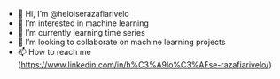 - 👋 Hi, I’m @heloiserazafiarivelo
- 👀 I’m interested in machine learning 
- 🌱 I’m currently learning time series 
- 💞️ I’m looking to collaborate on machine learning projects
- 📫 How to reach me (https://www.linkedin.com/in/h%C3%A9lo%C3%AFse-razafiarivelo/)

<!---
heloiserazafiarivelo/heloiserazafiarivelo is a ✨ special ✨ repository because its `README.md` (this file) appears on your GitHub profile.
You can click the Preview link to take a look at your changes.
--->
